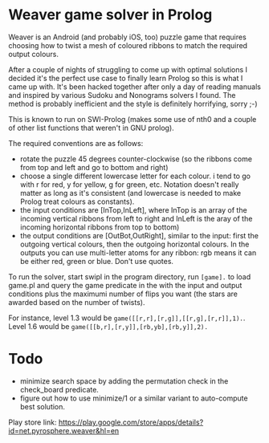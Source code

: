 Weaver game solver in Prolog
============================

Weaver is an Android (and probably iOS, too) puzzle game that requires choosing how to twist a mesh of coloured ribbons
to match the required output colours.

After a couple of nights of struggling to come up with optimal solutions I decided it's the perfect use case to finally
learn Prolog so this is what I came up with. It's been hacked together after only a day of reading manuals and inspired
by various Sudoku and Nonograms solvers I found. The method is probably inefficient and the style is definitely
horrifying, sorry ;-)

This is known to run on SWI-Prolog (makes some use of nth0 and a couple of other list functions that weren't in GNU prolog).

The required conventions are as follows:
 - rotate the puzzle 45 degrees counter-clockwise (so the ribbons come from top and left and go to bottom and right)
 - choose a single different lowercase letter for each colour. i tend to go with r for red, y for yellow, g for green,
   etc. Notation doesn't really matter as long as it's consistent (and lowercase is needed to make Prolog treat colours
   as constants).
 - the input conditions are [InTop,InLeft], where InTop is an array of the incoming vertical ribbons from left to right
   and InLeft is the aray of the incoming horizontal ribbons from top to bottom)
 - the output conditions are [OutBot,OutRight], similar to the input: first the outgoing vertical colours, then the
   outgoing horizontal colours. In the outputs you can use multi-letter atoms for any ribbon: rgb means it can be either
   red, green or blue. Don't use quotes.

To run the solver, start swipl in the program directory, run `[game].` to load game.pl and query the game predicate in
the with the input and output conditions plus the maximumi number of flips you want (the stars are awarded based on the
number of twists).

For instance, level 1.3 would be `game([[r,r],[r,g]],[[r,g],[r,r]],1).`. Level 1.6 would be
`game([[b,r],[r,y]],[rb,yb],[rb,y]],2).`


Todo
====

 - minimize search space by adding the permutation check in the check\_board predicate.
 - figure out how to use minimize/1 or a similar variant to auto-compute best solution.


Play store link: https://play.google.com/store/apps/details?id=net.pyrosphere.weaver&hl=en

